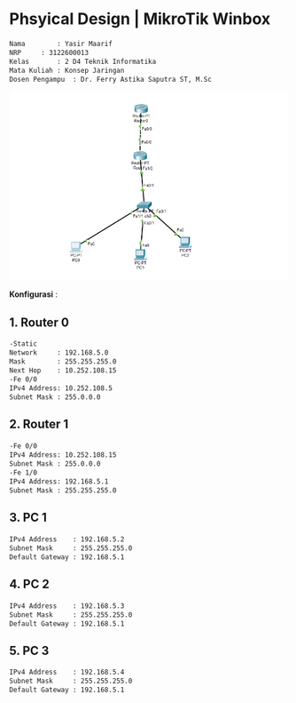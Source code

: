 # Phsyical Design | MikroTik Winbox

    Nama		: Yasir Maarif
    NRP		: 3122600013
    Kelas		: 2 D4 Teknik Informatika
    Mata Kuliah	: Konsep Jaringan
    Dosen Pengampu	: Dr. Ferry Astika Saputra ST, M.Sc

<div align="center">
<img src="./assets/sc1.png">
</div>

**Konfigurasi** :

## **1. Router 0**

    -Static
    Network     : 192.168.5.0
    Mask        : 255.255.255.0
    Next Hop    : 10.252.108.15
    -Fe 0/0
    IPv4 Address: 10.252.108.5
    Subnet Mask : 255.0.0.0

## **2. Router 1**

    -Fe 0/0
    IPv4 Address: 10.252.108.15
    Subnet Mask : 255.0.0.0
    -Fe 1/0
    IPv4 Address: 192.168.5.1
    Subnet Mask : 255.255.255.0

## **3. PC 1**

    IPv4 Address    : 192.168.5.2
    Subnet Mask     : 255.255.255.0
    Default Gateway : 192.168.5.1

## **4. PC 2**

    IPv4 Address    : 192.168.5.3
    Subnet Mask     : 255.255.255.0
    Default Gateway : 192.168.5.1

## **5. PC 3**

    IPv4 Address    : 192.168.5.4
    Subnet Mask     : 255.255.255.0
    Default Gateway : 192.168.5.1
